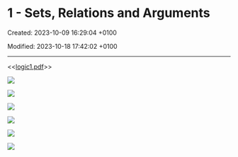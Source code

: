 # 1 - Sets, Relations and Arguments

Created: 2023-10-09 16:29:04 +0100

Modified: 2023-10-18 17:42:02 +0100

---

<<[logic1.pdf](../../media/logic1.pdf)>>



![](../../media/Year-1-Logic-1---Sets,-Relations-and-Arguments-image1.jpeg)



![](../../media/Year-1-Logic-1---Sets,-Relations-and-Arguments-image2.jpeg)



![](../../media/Year-1-Logic-1---Sets,-Relations-and-Arguments-image3.jpeg)



![](../../media/Year-1-Logic-1---Sets,-Relations-and-Arguments-image4.jpeg)







![](../../media/Year-1-Logic-1---Sets,-Relations-and-Arguments-image5.jpeg)



![](../../media/Year-1-Logic-1---Sets,-Relations-and-Arguments-image6.jpg)








